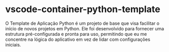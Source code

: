 # vscode-container-python-template
O Template de Aplicação Python é um projeto de base que visa facilitar o início de novos projetos em Python. Ele foi desenvolvido para fornecer uma estrutura pré-configurada e pronta para uso, permitindo que eu me concentre na lógica do aplicativo em vez de lidar com configurações iniciais.
